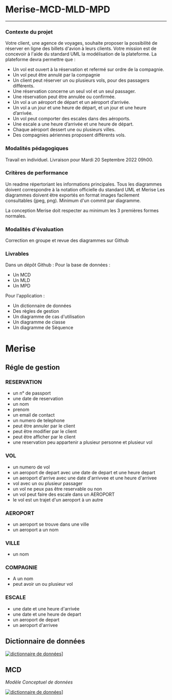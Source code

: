 <h1>Merise-MCD-MLD-MPD</h1>

----

<h3>Contexte du projet</h3>

Votre client, une agence de voyages, souhaite proposer la possibilité de réserver en ligne des billets d'avion à leurs clients.
Votre mission est de concevoir à l'aide du standard UML la modélisation de la plateforme.
La plateforme devra permettre que :

* Un vol est ouvert à la réservation et refermé sur ordre de la compagnie.
* Un vol peut être annulé par la compagnie
* Un client peut réserver un ou plusieurs vols, pour des passagers différents.
* Une réservation concerne un seul vol et un seul passager.
* Une réservation peut être annulée ou confirmée.
* Un vol a un aéroport de départ et un aéroport d’arrivée.
* Un vol a un jour et une heure de départ, et un jour et une heure d’arrivée.
* Un vol peut comporter des escales dans des aéroports.
* Une escale a une heure d’arrivée et une heure de départ.
* Chaque aéroport dessert une ou plusieurs villes.
* Des compagnies aériennes proposent différents vols.

<h3>Modalités pédagogiques</h3>

Travail en individuel. Livraison pour Mardi 20 Septembre 2022 09h00.

<h3>Critères de performance</h3>
Un readme répertoriant les informations principales.
Tous les diagrammes doivent correspondre à la notation officielle du standard UML et Merise
Les diagrammes doivent être exportés en format images facilement consultables (jpeg, png).
Minimum d'un commit par diagramme.

La conception Merise doit respecter au minimum les 3 premières formes normales.

<h3>Modalités d'évaluation</h3>
Correction en groupe et revue des diagrammes sur Github

<h3>Livrables</h3>
Dans un dépôt Github : 
Pour la base de données :

* Un MCD
* Un MLD
* Un MPD

Pour l'application :
* Un dictionnaire de données
* Des règles de gestion
* Un diagramme de cas d'utilisation
* Un diagramme de classe
* Un diagramme de Séquence

<h1>Merise</h1>

<h2>Régle de gestion</h2>

<h3>RESERVATION </h3>

* un n° de passport
* une date de reservation
* un nom
* prenom
* un email de contact
* un numero de telephone
* peut être annuler par le client 
* peut être modifier par le client
* peut être afficher par le client
* une reservation peu appartenir a plusieur personne  et plusieur vol

<h3>VOL </h3>

* un numero de vol  
* un aeroport de depart avec une date de depart et une heure depart 
* un aeroport d'arrive avec une date d'arrivvee et une heure d'arrivee  
* vol avec un ou plusieur passager  
* un vol ne peux pas être reservable ou non  
* un vol peut faire des escale dans un AEROPORT  
* le vol est un trajet d'un aeroport à un autre  

<h3>AEROPORT</h3>

* un aeroport se trouve dans une ville  
* un aeroport a un nom

<h3>VILLE</h3>

* un nom

<h3>COMPAGNIE</h3>

* A un nom
* peut avoir un ou plusieur vol

<h3>ESCALE</h3>

* une date et une heure d'arrivée
* une date et une heure de depart
* un aeroport de depart
* un aeroport d'arrivee

<h2>Dictionnaire de données</h2>


[![dictionnaire de données](Dictionnaire_donn%C3%A9es.png)](https://github.com/Habaya76/keke_voyage/blob/main/MCD.png)]

<h2>MCD</h2>

*Modèle Conceptuel de données*

[![dictionnaire de données](MCD.loo)](https://github.com/Habaya76/keke_voyage/blob/main/MCD.png)]